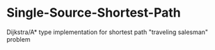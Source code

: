 # Single-Source-Shortest-Path
Dijkstra/A* type implementation for shortest path "traveling salesman" problem

